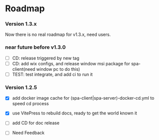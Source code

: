 # Roadmap
### Version 1.3.x

Now there is no real roadmap for v1.3.x, need users.

### near future before v1.3.0
- [ ] CD: release triggered by new tag
- [ ] CD: add wix configs, and release window msi package for spa-client(need window pc to do this)
- [ ] TEST: test integrate, and add ci to run it

### Version 1.2.5
- [x] add docker image cache for (spa-client|spa-server)-docker-cd.yml to speed cd process
- [x] use VitePress to rebuild docs, ready to get the world known it
- [ ] add CD for doc release
- [ ] Need Feedback 

